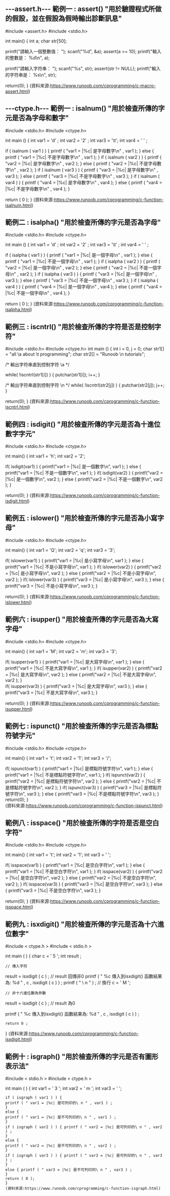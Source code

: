 ---assert.h---
範例一 : assert()
"用於驗證程式所做的假設，並在假設為假時輸出診斷訊息"
------
#include <assert.h>
#include <stdio.h>
 
int main()
{
   int a;
   char str[50];
     
   printf("請輸入一個整數值： ");
   scanf("%d", &a);
   assert(a >= 10);
   printf("輸入的整數是： %d\n", a);
    
   printf("請輸入字符串： ");
   scanf("%s", str);
   assert(str != NULL);
   printf("輸入的字符串是： %s\n", str);
    
   return(0);
}
(資料來源:https://www.runoob.com/cprogramming/c-macro-assert.html)


---ctype.h---
範例一 : isalnum()
"用於檢查所傳的字元是否為字母和數字"
------
#include <stdio.h>
#include <ctype.h> 
 
int main ()
{ 
int var1 = 'd' ;
int var2 = '2' ; 
int var3 = '\t'; 
int var4 = ' ' ;

   if ( isalnum ( var1 ) ) { 
      printf ( "var1 = |%c| 是字母數字\n" , var1 ); }
      else { 
      printf ( "var1 = |%c| 不是字母數字\n" , var1 ); } 
      if ( isalnum ( var2 ) ) { 
      printf ( "var2 = |%c| 是字母數字\n" , var2 ); } 
      else { 
      printf ( "var2 = |%c| 不是字母數字\n" , var2 ); }
      if ( isalnum ( var3 ) ) { 
      printf ( "var3 = |%c| 是字母數字\n" , var3 ); }
      else { 
      printf ( "var3 = |%c| 不是字母數字\n" , var3 ); }
      if ( isalnum ( var4 ) ) { 
      printf ( "var4 = |%c| 是字母數字\n" , var4 ); }
      else { 
      printf ( "var4 = |%c| 不是字母數字\n" , var4 ); } 
    
   return ( 0 ); 
  }
  (資料來源:https://www.runoob.com/cprogramming/c-function-isalnum.html)


  範例二 :  isalpha()
  "用於檢查所傳的字元是否為字母"
  ------
  #include <stdio.h> 
  #include <ctype.h> 
  
  int main () 
  { 
  int var1 = 'd' ; 
  int var2 = '2' ; 
  int var3 = '\t' ; 
  int var4 = ' ' ;

   if ( isalpha ( var1 ) ) { 
      printf ( "var1 = |%c| 是一個字母\n" , var1 ); }
      else { 
      printf ( "var1 = |%c| 不是一個字母\n" , var1 ); } 
      if ( isalpha ( var2 ) ) { 
      printf ( "var2 = |%c| 是一個字母\n" , var2 ); } 
      else { 
      printf ( "var2 = |%c| 不是一個字母\n" , var2 ); } 
      if ( isalpha ( var3 ) ) { 
      printf ( "var3 = |%c| 是一個字母\n" , var3 ); }
      else { 
      printf ( "var3 = |%c| 不是一個字母\n" , var3 ); } 
      if ( isalpha ( var4 ) ) { 
      printf ( "var4 = |%c| 是一個字母\n" , var4 ); } 
      else { 
      printf ( "var4 = |%c| 不是一個字母\n" , var4 ); } 
      
   return ( 0 ); 
   }
   (資料來源:https://www.runoob.com/cprogramming/c-function-isalpha.html)


   範例三 : iscntrl()
   "用於檢查所傳的字符是否是控制字符"
   ------
   #include <stdio.h>
   #include <ctype.h>
   int main ()
   {
   int i = 0, j = 0;
   char str1[] = "all \a about \t programming";
   char str2[] = "Runoob \n tutorials";
  
   /* 輸出字符串直到控制字符 \a */
   
   while( !iscntrl(str1[i]) ) 
   {
      putchar(str1[i]);
      i++;
   }
  
   /* 輸出字符串直到控制字符 \n */
   while( !iscntrl(str2[j]) ) 
   {
      putchar(str2[j]);
      j++;
   }
   
   return(0);
}
(資料來源:https://www.runoob.com/cprogramming/c-function-iscntrl.html)


範例四 : isdigit()
"用於檢查所傳的字元是否為十進位數字字元"
------
#include <stdio.h>
#include <ctype.h>

int main()
{
   int var1 = 'h';
   int var2 = '2';
    
   if( isdigit(var1) )
   {
      printf("var1 = |%c| 是一個數字\n", var1 );
   }
   else
   {
      printf("var1 = |%c| 不是一個數字\n", var1 );
   }
   if( isdigit(var2) )
   {
      printf("var2 = |%c| 是一個數字\n", var2 );
   }
   else
   {
      printf("var2 = |%c| 不是一個數字\n", var2 );
   }
  
   return(0);
}
(資料來源:https://www.runoob.com/cprogramming/c-function-isdigit.html)


範例五 : islower()
"用於檢查所傳的字元是否為小寫字母"
------
#include <stdio.h>
#include <ctype.h>

int main()
{
   int var1 = 'Q';
   int var2 = 'q';
   int var3 = '3';
    
   if( islower(var1) )
   {
       printf("var1 = |%c| 是小寫字母\n", var1 );
   }
   else
   {
      printf("var1 = |%c| 不是小寫字母\n", var1 );
   }
   if( islower(var2) )
   {
       printf("var2 = |%c| 是小寫字母\n", var2 );
   }
   else
   {
      printf("var2 = |%c| 不是小寫字母\n", var2 );
   }
   if( islower(var3) )
   {
       printf("var3 = |%c| 是小寫字母\n", var3 );
   }
   else
   {
      printf("var3 = |%c| 不是小寫字母\n", var3 );
   }
   
   return(0);
}
(資料來源:https://www.runoob.com/cprogramming/c-function-islower.html)


範例六 : isupper()
"用於檢查所傳的字元是否為大寫字母"
------
#include <stdio.h>
#include <ctype.h>

int main()
{
   int var1 = 'M';
   int var2 = 'm';
   int var3 = '3';
    
   if( isupper(var1) )
   {
      printf("var1 = |%c| 是大寫字母\n", var1 );
   }
   else
   {
      printf("var1 = |%c| 不是大寫字母\n", var1 );
   }
   if( isupper(var2) )
   {
      printf("var2 = |%c| 是大寫字母\n", var2 );
   }
   else
   {
      printf("var2 = |%c| 不是大寫字母\n", var2 );
   }   
   if( isupper(var3) )
   {
      printf("var3 = |%c| 是大寫字母\n", var3 );
   }
   else
   {
      printf("var3 = |%c| 不是大寫字母\n", var3 );
   }
   
   return(0);
}
(資料來源:https://www.runoob.com/cprogramming/c-function-isupper.html)


範例七 : ispunct()
"用於檢查所傳的字元是否為標點符號字元"
------
#include <stdio.h>
#include <ctype.h>

int main()
{
   int var1 = 't';
   int var2 = '1';
   int var3 = '/';

   if( ispunct(var1) )
   {
       printf("var1 = |%c| 是標點符號字符\n", var1 );
   }
   else
   {
       printf("var1 = |%c| 不是標點符號字符\n", var1 );
   }
   if( ispunct(var2) )
   {
       printf("var2 = |%c| 是標點符號字符\n", var2 );
   }
   else
   {
       printf("var2 = |%c| 不是標點符號字符\n", var2 );
   }
   if( ispunct(var3) )
   {
       printf("var3 = |%c| 是標點符號字符\n", var3 );
   }
   else
   {
       printf("var3 = |%c| 不是標點符號字符\n", var3 );
   }
   return(0);
}  
(資料來源:https://www.runoob.com/cprogramming/c-function-ispunct.html)


範例八 : isspace()
"用於檢查所傳的字符是否是空白字符"
------
#include <stdio.h>
#include <ctype.h>

int main()
{
   int var1 = 't';
   int var2 = '1';
   int var3 = ' ';

   if( isspace(var1) )
   {
       printf("var1 = |%c| 是空白字符\n", var1 );
   }
   else
   {
       printf("var1 = |%c| 不是空白字符\n", var1 );
   }
   if( isspace(var2) )
   {
       printf("var2 = |%c| 是空白字符\n", var2 );
   }
   else
   {
       printf("var2 = |%c| 不是空白字符\n", var2 );
   }
   if( isspace(var3) )
   {
       printf("var3 = |%c| 是空白字符\n", var3 );
   }
   else
   {
       printf("var3 = |%c| 不是空白字符\n", var3 );
   }
   
   return(0);
}
(資料來源:https://www.runoob.com/cprogramming/c-function-isspace.html)


範例九 : isxdigit()
"用於檢查所傳的字元是否為十六進位數字"
------
#include < ctype.h > 
#include < stdio.h > 
 
int main ( ) { char c = ' 5 ';
    int result ;
 
    // 傳入字符  
     
   result = isxdigit ( c ) ; // result 回傳非0
   printf ( " %c 傳入到isxdigit() 函數結果為: %d " , c , isxdigit ( c ) ) ;
    printf ( " \ n " ) ;   // 換行
   c = ' M ';
 
    // 非十六進位數為參數
   result = isxdigit ( c ) ; // result 為0
 
   printf ( " %c 傳入到isxdigit() 函數結果為: %d " , c , isxdigit ( c ) ) ;
 
    return 0 ;
 } 
 (資料來源:https://www.runoob.com/cprogramming/c-function-isxdigit.html)
 
 
 範例十 : isgraph()
 "用於檢查所傳的字元是否有圖形表示法"
 ------
 #include < stdio.h >
 #include < ctype.h > 
 
 int main ( ) 
 { 
    int var1 = ' 3 ';
    int var2 = ' m ';
    int var3 = ' ';
    
    if ( isgraph ( var1 ) ) { 
    printf ( " var1 = |%c| 是可列印的\ n " , var1 ) ;
    } 
    else { 
    printf ( " var1 = |%c| 是不可列印的\ n " , var1 ) ;
    } 
    if ( isgraph ( var2 ) ) { printf ( " var2 = |%c| 是可列印的\ n " , var2 ) ;
    } 
    else { 
    printf ( " var2 = |%c| 是不可列印的\ n " , var2 ) ;
    } 
    if ( isgraph ( var3 ) ) { printf ( " var3 = |%c| 是可列印的\ n " , var3 ) ;
    } 
    else { printf ( " var3 = |%c| 是不可列印的\ n " , var3 ) ;
    } 
    return ( 0 );
    }
    (資料來源:https://www.runoob.com/cprogramming/c-function-isgraph.html)
















   
